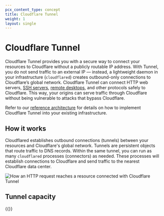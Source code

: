 ```yaml
---
pcx_content_type: concept
title: Cloudflare Tunnel
weight: 1
layout: single
---
```


# Cloudflare Tunnel

Cloudflare Tunnel provides you with a secure way to connect your resources to Cloudflare without a publicly routable IP address. With Tunnel, you do not send traffic to an external IP — instead, a lightweight daemon in your infrastructure (`cloudflared`) creates outbound-only connections to Cloudflare’s global network. Cloudflare Tunnel can connect HTTP web servers, [SSH servers](/cloudflare-one/connections/connect-networks/use-cases/ssh/), [remote desktops](/cloudflare-one/connections/connect-networks/use-cases/rdp/), and other protocols safely to Cloudflare. This way, your origins can serve traffic through Cloudflare without being vulnerable to attacks that bypass Cloudflare.

Refer to our [reference architecture](/reference-architecture/sase-reference-architecture/) for details on how to implement Cloudflare Tunnel into your existing infrastructure.

## How it works

Cloudflared establishes outbound connections (tunnels) between your resources and Cloudflare's global network. Tunnels are persistent objects that route traffic to DNS records. Within the same tunnel, you can run as many `cloudflared` processes (connectors) as needed. These processes will establish connections to Cloudflare and send traffic to the nearest Cloudflare data center.

![How an HTTP request reaches a resource connected with Cloudflare Tunnel](/images/cloudflare-one/connections/connect-apps/handshake.jpg)

## Tunnel capacity

{{<calculation file="tunnel-capacity">}}